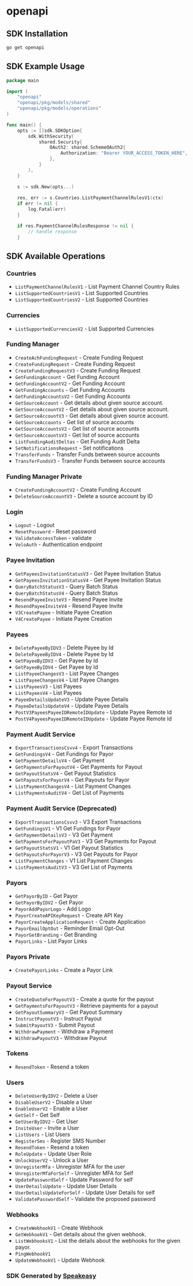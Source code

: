 # openapi

<!-- Start SDK Installation -->
## SDK Installation

```bash
go get openapi
```
<!-- End SDK Installation -->

## SDK Example Usage
<!-- Start SDK Example Usage -->
```go
package main

import (
    "openapi"
    "openapi/pkg/models/shared"
    "openapi/pkg/models/operations"
)

func main() {
    opts := []sdk.SDKOption{
        sdk.WithSecurity(
            shared.Security{
                OAuth2: shared.SchemeOAuth2{
                    Authorization: "Bearer YOUR_ACCESS_TOKEN_HERE",
                },
            }
        ),
    }

    s := sdk.New(opts...)
    
    res, err := s.Countries.ListPaymentChannelRulesV1(ctx)
    if err != nil {
        log.Fatal(err)
    }

    if res.PaymentChannelRulesResponse != nil {
        // handle response
    }
```
<!-- End SDK Example Usage -->

<!-- Start SDK Available Operations -->
## SDK Available Operations

### Countries

* `ListPaymentChannelRulesV1` - List Payment Channel Country Rules
* `ListSupportedCountriesV1` - List Supported Countries
* `ListSupportedCountriesV2` - List Supported Countries

### Currencies

* `ListSupportedCurrenciesV2` - List Supported Currencies

### Funding Manager

* `CreateAchFundingRequest` - Create Funding Request
* `CreateFundingRequest` - Create Funding Request
* `CreateFundingRequestV3` - Create Funding Request
* `GetFundingAccount` - Get Funding Account
* `GetFundingAccountV2` - Get Funding Account
* `GetFundingAccounts` - Get Funding Accounts
* `GetFundingAccountsV2` - Get Funding Accounts
* `GetSourceAccount` - Get details about given source account.
* `GetSourceAccountV2` - Get details about given source account.
* `GetSourceAccountV3` - Get details about given source account.
* `GetSourceAccounts` - Get list of source accounts
* `GetSourceAccountsV2` - Get list of source accounts
* `GetSourceAccountsV3` - Get list of source accounts
* `ListFundingAuditDeltas` - Get Funding Audit Delta
* `SetNotificationsRequest` - Set notifications
* `TransferFunds` - Transfer Funds between source accounts
* `TransferFundsV3` - Transfer Funds between source accounts

### Funding Manager Private

* `CreateFundingAccountV2` - Create Funding Account
* `DeleteSourceAccountV3` - Delete a source account by ID

### Login

* `Logout` - Logout
* `ResetPassword` - Reset password
* `ValidateAccessToken` - validate
* `VeloAuth` - Authentication endpoint

### Payee Invitation

* `GetPayeesInvitationStatusV3` - Get Payee Invitation Status
* `GetPayeesInvitationStatusV4` - Get Payee Invitation Status
* `QueryBatchStatusV3` - Query Batch Status
* `QueryBatchStatusV4` - Query Batch Status
* `ResendPayeeInviteV3` - Resend Payee Invite
* `ResendPayeeInviteV4` - Resend Payee Invite
* `V3CreatePayee` - Initiate Payee Creation
* `V4CreatePayee` - Initiate Payee Creation

### Payees

* `DeletePayeeByIDV3` - Delete Payee by Id
* `DeletePayeeByIDV4` - Delete Payee by Id
* `GetPayeeByIDV3` - Get Payee by Id
* `GetPayeeByIDV4` - Get Payee by Id
* `ListPayeeChangesV3` - List Payee Changes
* `ListPayeeChangesV4` - List Payee Changes
* `ListPayeesV3` - List Payees
* `ListPayeesV4` - List Payees
* `PayeeDetailsUpdateV3` - Update Payee Details
* `PayeeDetailsUpdateV4` - Update Payee Details
* `PostV3PayeesPayeeIDRemoteIDUpdate` - Update Payee Remote Id
* `PostV4PayeesPayeeIDRemoteIDUpdate` - Update Payee Remote Id

### Payment Audit Service

* `ExportTransactionsCsvv4` - Export Transactions
* `GetFundingsV4` - Get Fundings for Payor
* `GetPaymentDetailsV4` - Get Payment
* `GetPaymentsForPayoutV4` - Get Payments for Payout
* `GetPayoutStatsV4` - Get Payout Statistics
* `GetPayoutsForPayorV4` - Get Payouts for Payor
* `ListPaymentChangesV4` - List Payment Changes
* `ListPaymentsAuditV4` - Get List of Payments

### Payment Audit Service (Deprecated)

* `ExportTransactionsCsvv3` - V3 Export Transactions
* `GetFundingsV1` - V1 Get Fundings for Payor
* `GetPaymentDetailsV3` - V3 Get Payment
* `GetPaymentsForPayoutPaV3` - V3 Get Payments for Payout
* `GetPayoutStatsV1` - V1 Get Payout Statistics
* `GetPayoutsForPayorV3` - V3 Get Payouts for Payor
* `ListPaymentChanges` - V1 List Payment Changes
* `ListPaymentsAuditV3` - V3 Get List of Payments

### Payors

* `GetPayorByID` - Get Payor
* `GetPayorByIDV2` - Get Payor
* `PayorAddPayorLogo` - Add Logo
* `PayorCreateAPIKeyRequest` - Create API Key
* `PayorCreateApplicationRequest` - Create Application
* `PayorEmailOptOut` - Reminder Email Opt-Out
* `PayorGetBranding` - Get Branding
* `PayorLinks` - List Payor Links

### Payors Private

* `CreatePayorLinks` - Create a Payor Link

### Payout Service

* `CreateQuoteForPayoutV3` - Create a quote for the payout
* `GetPaymentsForPayoutV3` - Retrieve payments for a payout
* `GetPayoutSummaryV3` - Get Payout Summary
* `InstructPayoutV3` - Instruct Payout
* `SubmitPayoutV3` - Submit Payout
* `WithdrawPayment` - Withdraw a Payment
* `WithdrawPayoutV3` - Withdraw Payout

### Tokens

* `ResendToken` - Resend a token

### Users

* `DeleteUserByIDV2` - Delete a User
* `DisableUserV2` - Disable a User
* `EnableUserV2` - Enable a User
* `GetSelf` - Get Self
* `GetUserByIDV2` - Get User
* `InviteUser` - Invite a User
* `ListUsers` - List Users
* `RegisterSms` - Register SMS Number
* `ResendToken` - Resend a token
* `RoleUpdate` - Update User Role
* `UnlockUserV2` - Unlock a User
* `UnregisterMfa` - Unregister MFA for the user
* `UnregisterMfaForSelf` - Unregister MFA for Self
* `UpdatePasswordSelf` - Update Password for self
* `UserDetailsUpdate` - Update User Details
* `UserDetailsUpdateForSelf` - Update User Details for self
* `ValidatePasswordSelf` - Validate the proposed password

### Webhooks

* `CreateWebhookV1` - Create Webhook
* `GetWebhookV1` - Get details about the given webhook.
* `ListWebhooksV1` - List the details about the webhooks for the given payor.
* `PingWebhookV1`
* `UpdateWebhookV1` - Update Webhook

<!-- End SDK Available Operations -->

### SDK Generated by [Speakeasy](https://docs.speakeasyapi.dev/docs/using-speakeasy/client-sdks)
